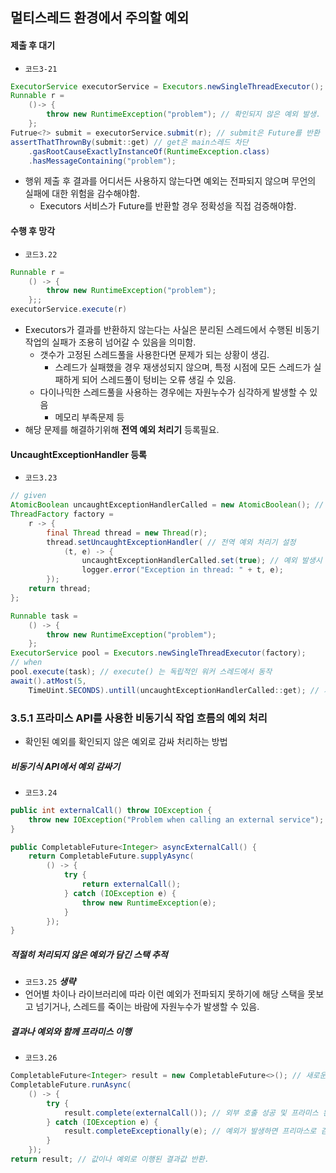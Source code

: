 ## 멀티스레드 환경에서 주의할 예외
#### 제출 후 대기
* `코드3-21`
```java
ExecutorService executorService = Executors.newSingleThreadExecutor(); // 싱글스레드 사용
Runnable r = 
    ()-> {
        throw new RuntimeException("problem"); // 확인되지 않은 예외 발생.
    };
Futrue<?> submit = executorService.submit(r); // submit은 Future를 반환
assertThatThrownBy(submit::get) // get은 main스레드 차단
    .gasRootCauseExactlyInstanceOf(RuntimeException.class)
    .hasMessageContaining("problem");
```
* 행위 제출 후 결과를 어디서든 사용하지 않는다면 예외는 전파되지 않으며 무언의 실패에 대한 위험을 감수해야함.
  * Executors 서비스가 Future를 반환할 경우 정확성을 직접 검증해야함.

#### 수행 후 망각
* `코드3.22`
```java
Runnable r = 
    () -> {
        throw new RuntimeException("problem");
    };;
executorService.execute(r)
```
* Executors가 결과를 반환하지 않는다는 사실은 분리된 스레드에서 수행된 비동기 작업의 실패가 조용히 넘어갈 수 있음을 의미함.
  * 갯수가 고정된 스레드풀을 사용한다면 문제가 되는 상황이 생김.
    * 스레드가 실패했을 경우 재생성되지 않으며, 특정 시점에 모든 스레드가 실패하게 되어 스레드풀이 텅비는 오류 생길 수 있음.
  * 다이나믹한 스레드풀을 사용하는 경우에는 자원누수가 심각하게 발생할 수 있음
    * 메모리 부족문제 등
* 해당 문제를 해결하기위해 **전역 예외 처리기** 등록필요.

#### UncaughtExceptionHandler 등록
* `코드3.23`
```java
// given
AtomicBoolean uncaughtExceptionHandlerCalled = new AtomicBoolean(); // 처리기가 실행되면 true Set
ThreadFactory factory = 
    r -> {
        final Thread thread = new Thread(r);
        thread.setUncaughtExceptionHandler( // 전역 예외 처리기 설정
            (t, e) -> {
                uncaughtExceptionHandlerCalled.set(true); // 예외 발생시 uncaughtExceptionHandlerCalled가 true로 설정됨.
                logger.error("Exception in thread: " + t, e);
        });
    return thread;
};

Runnable task = 
    () -> {
        throw new RuntimeException("problem");
    };
ExecutorService pool = Executors.newSingleThreadExecutor(factory);
// when
pool.execute(task); // execute() 는 독립적인 워커 스레드에서 동작
await().atMost(5,
    TimeUint.SECONDS).untill(uncaughtExceptionHandlerCalled::get); // 처리기가 호출될 때까지 기다릴 시간을 설정 (비동기동작)
```

### 3.5.1 프라미스 API를 사용한 비동기식 작업 흐름의 예외 처리

* 확인된 예외를 확인되지 않은 예외로 감싸 처리하는 방법
##### 비동기식 API에서 예외 감싸기
* `코드3.24`
```java
public int externalCall() throw IOException {
    throw new IOException("Problem when calling an external service");
}

public CompletableFuture<Integer> asyncExternalCall() {
    return CompletableFuture.supplyAsync(
        () -> {
            try {
                return externalCall();
            } catch (IOException e) {
                throw new RuntimeException(e);
            }
        });
}
```
##### 적절히 처리되지 않은 예외가 담긴 스택 추적
* `코드3.25` ***생략***
* 언어별 차이나 라이브러리에 따라 이런 예외가 전파되지 못하기에 해당 스택을 못보고 넘기거나, 스레드를 죽이는 바람에 자원누수가 발생할 수 있음.

##### 결과나 예외와 함께 프라미스 이행
* `코드3.26`
```java
CompletableFuture<Integer> result = new CompletableFuture<>(); // 새로운 CompletableFuture
CompletableFuture.runAsync(
    () -> {
        try {
            result.complete(externalCall()); // 외부 호출 성공 및 프라미스 완료.
        } catch (IOException e) {
            result.completeExceptionally(e); // 예외가 발생하면 프리마스로 감쌈.
        }
    });
return result; // 값이나 예외로 이행된 결과값 반환.
```